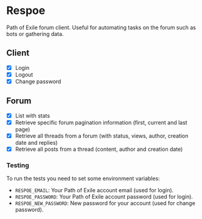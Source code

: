 # Respoe

Path of Exile forum client. Useful for automating tasks on the forum such as bots or gathering data.

## Client

- [x] Login
- [x] Logout
- [x] Change password

## Forum

- [x] List with stats
- [x] Retrieve specific forum pagination information (first, current and last page)
- [x] Retrieve all threads from a forum (with status, views, author, creation date and replies)
- [x] Retrieve all posts from a thread (content, author and creation date)

### Testing

To run the tests you need to set some environment variables:

- `RESPOE_EMAIL`: Your Path of Exile account email (used for login).
- `RESPOE_PASSWORD`: Your Path of Exile account password (used for login).
- `RESPOE_NEW_PASSWORD`: New password for your account (used for change password).